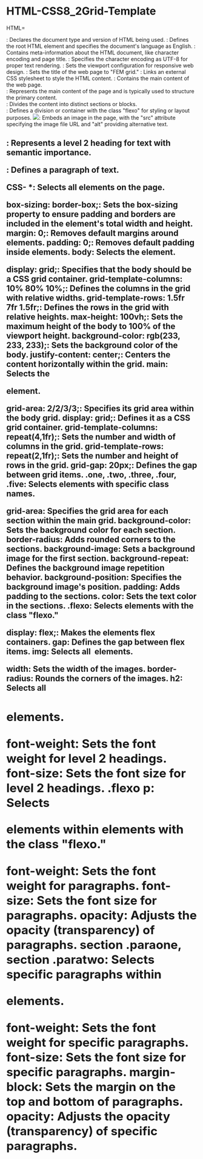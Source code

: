 # HTML-CSS8_2Grid-Template

HTML=
<!DOCTYPE html>: Declares the document type and version of HTML being used.
<html lang="en">: Defines the root HTML element and specifies the document's language as English.
<head>: Contains meta-information about the HTML document, like character encoding and page title.
<meta charset="UTF-8">: Specifies the character encoding as UTF-8 for proper text rendering.
<meta name="viewport" content="width=device-width, initial-scale=1.0">: Sets the viewport configuration for responsive web design.
<title>FEM grid</title>: Sets the title of the web page to "FEM grid."
<link rel="stylesheet" href="styles.css">: Links an external CSS stylesheet to style the HTML content.
<body>: Contains the main content of the web page.
<main>: Represents the main content of the page and is typically used to structure the primary content.
<section>: Divides the content into distinct sections or blocks.
<div class="flexo">: Defines a division or container with the class "flexo" for styling or layout purposes.
<img src="...">: Embeds an image in the page, with the "src" attribute specifying the image file URL and "alt" providing alternative text.
<h2>: Represents a level 2 heading for text with semantic importance.
<p>: Defines a paragraph of text.

CSS-
*: Selects all elements on the page.

box-sizing: border-box;: Sets the box-sizing property to ensure padding and borders are included in the element's total width and height.
margin: 0;: Removes default margins around elements.
padding: 0;: Removes default padding inside elements.
body: Selects the <body> element.

display: grid;: Specifies that the body should be a CSS grid container.
grid-template-columns: 10% 80% 10%;: Defines the columns in the grid with relative widths.
grid-template-rows: 1.5fr 7fr 1.5fr;: Defines the rows in the grid with relative heights.
max-height: 100vh;: Sets the maximum height of the body to 100% of the viewport height.
background-color: rgb(233, 233, 233);: Sets the background color of the body.
justify-content: center;: Centers the content horizontally within the grid.
main: Selects the <main> element.

grid-area: 2/2/3/3;: Specifies its grid area within the body grid.
display: grid;: Defines it as a CSS grid container.
grid-template-columns: repeat(4,1fr);: Sets the number and width of columns in the grid.
grid-template-rows: repeat(2,1fr);: Sets the number and height of rows in the grid.
grid-gap: 20px;: Defines the gap between grid items.
.one, .two, .three, .four, .five: Selects elements with specific class names.

grid-area: Specifies the grid area for each section within the main grid.
background-color: Sets the background color for each section.
border-radius: Adds rounded corners to the sections.
background-image: Sets a background image for the first section.
background-repeat: Defines the background image repetition behavior.
background-position: Specifies the background image's position.
padding: Adds padding to the sections.
color: Sets the text color in the sections.
.flexo: Selects elements with the class "flexo."

display: flex;: Makes the elements flex containers.
gap: Defines the gap between flex items.
img: Selects all <img> elements.

width: Sets the width of the images.
border-radius: Rounds the corners of the images.
h2: Selects all <h2> elements.

font-weight: Sets the font weight for level 2 headings.
font-size: Sets the font size for level 2 headings.
.flexo p: Selects <p> elements within elements with the class "flexo."

font-weight: Sets the font weight for paragraphs.
font-size: Sets the font size for paragraphs.
opacity: Adjusts the opacity (transparency) of paragraphs.
section .paraone, section .paratwo: Selects specific paragraphs within <section> elements.

font-weight: Sets the font weight for specific paragraphs.
font-size: Sets the font size for specific paragraphs.
margin-block: Sets the margin on the top and bottom of paragraphs.
opacity: Adjusts the opacity (transparency) of specific paragraphs.
